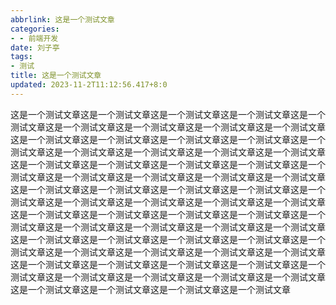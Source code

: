 ```yaml
---
abbrlink: 这是一个测试文章
categories:
- - 前端开发
date: 刘子亭
tags:
- 测试
title: 这是一个测试文章
updated: 2023-11-2T11:12:56.417+8:0
---
```

这是一个测试文章这是一个测试文章这是一个测试文章这是一个测试文章这是一个测试文章这是一个测试文章这是一个测试文章这是一个测试文章这是一个测试文章这是一个测试文章这是一个测试文章这是一个测试文章这是一个测试文章这是一个测试文章这是一个测试文章这是一个测试文章这是一个测试文章这是一个测试文章这是一个测试文章这是一个测试文章这是一个测试文章这是一个测试文章这是一个测试文章这是一个测试文章这是一个测试文章这是一个测试文章这是一个测试文章这是一个测试文章这是一个测试文章这是一个测试文章这是一个测试文章这是一个测试文章这是一个测试文章这是一个测试文章这是一个测试文章这是一个测试文章这是一个测试文章这是一个测试文章这是一个测试文章这是一个测试文章这是一个测试文章这是一个测试文章这是一个测试文章这是一个测试文章这是一个测试文章这是一个测试文章这是一个测试文章这是一个测试文章这是一个测试文章这是一个测试文章这是一个测试文章这是一个测试文章这是一个测试文章这是一个测试文章这是一个测试文章这是一个测试文章这是一个测试文章这是一个测试文章这是一个测试文章这是一个测试文章这是一个测试文章这是一个测试文章这是一个测试文章这是一个测试文章这是一个测试文章这是一个测试文章这是一个测试文章
